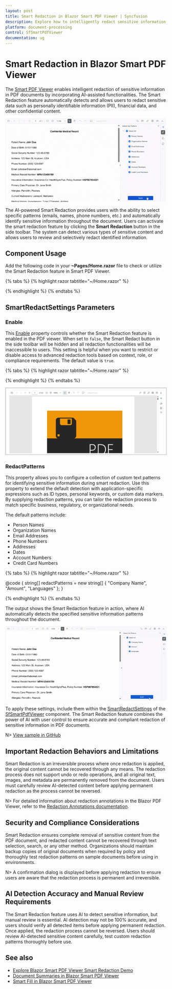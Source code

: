 ```yaml
---
layout: post
title: Smart Redaction in Blazor Smart PDF Viewer | Syncfusion
description: Explore how to intelligently redact sensitive information using AI-powered Smart Redaction in your Blazor applications.
platform: document-processing
control: SfSmartPdfViewer
documentation: ug
---
```


# Smart Redaction in Blazor Smart PDF Viewer

The [Smart PDF Viewer](https://help.syncfusion.com//cr/blazor/Syncfusion.Blazor.SmartPdfViewer.html) enables intelligent redaction of sensitive information in PDF documents by incorporating AI-assisted functionalities. The Smart Redaction feature automatically detects and allows users to redact sensitive data such as personally identifiable information (PII), financial data, and other confidential content.

![Smart Redaction](images/smart-redaction.gif)

The AI-powered Smart Redaction provides users with the ability to select specific patterns (emails, names, phone numbers, etc.) and automatically identify sensitive information throughout the document. Users can activate the smart redaction feature by clicking the **Smart Redaction** button in the side toolbar. The system can detect various types of sensitive content and allows users to review and selectively redact identified information.

## Component Usage
Add the following code in your **~Pages/Home.razor** file to check or utilize the Smart Redaction feature in Smart PDF Viewer.

{% tabs %}
{% highlight razor tabtitle="~/Home.razor" %}

<SfSmartPdfViewer DocumentPath="https://cdn.syncfusion.com/content/pdf/pdf-succinctly.pdf">
    <SmartRedactSettings/>
</SfSmartPdfViewer>

{% endhighlight %}
{% endtabs %}

## SmartRedactSettings Parameters

### Enable
This [Enable](https://help.syncfusion.com//cr/blazor/Syncfusion.Blazor.SmartPdfViewer.SmartRedactSettings.html#Syncfusion_Blazor_SmartPdfViewer_SmartRedactSettings_Enable) property controls whether the Smart Redaction feature is enabled in the PDF viewer. When set to `false`, the Smart Redact button in the side toolbar will be hidden and all redaction functionalities will be inaccessible to users. This setting is helpful when you want to restrict or disable access to advanced redaction tools based on context, role, or compliance requirements. The default value is `true`.

{% tabs %}
{% highlight razor tabtitle="~/Home.razor" %}

<SfSmartPdfViewer DocumentPath="https://cdn.syncfusion.com/content/pdf/pdf-succinctly.pdf">
    <SmartRedactSettings Enable="false" />
</SfSmartPdfViewer>

{% endhighlight %}
{% endtabs %}

![Disable Smart Redaction](images/disable-smartredact.png)

### RedactPatterns
This property allows you to configure a collection of custom text patterns for identifying sensitive information during smart redaction. Use this property to extend the default detection with application-specific expressions such as ID types, personal keywords, or custom data markers. By supplying redaction patterns, you can tailor the redaction process to match specific business, regulatory, or organizational needs.

The default patterns include:
- Person Names
- Organization Names  
- Email Addresses
- Phone Numbers
- Addresses
- Dates
- Account Numbers
- Credit Card Numbers

{% tabs %}
{% highlight razor tabtitle="~/Home.razor" %}

<SfSmartPdfViewer DocumentPath="https://cdn.syncfusion.com/content/pdf/pdf-succinctly.pdf">
    <SmartRedactSettings RedactPatterns="@redactPatterns" />
</SfSmartPdfViewer>

@code {
    string[] redactPatterns = new string[] {
        "Company Name", 
        "Amount",
        "Languages"
    };
}

{% endhighlight %}
{% endtabs %}

The output shows the Smart Redaction feature in action, where AI automatically detects the specified sensitive information patterns throughout the document.

![Redact Patterns in Smart Redaction](images/redact-patterns.gif)

To apply these settings, include them within the [SmartRedactSettings](https://help.syncfusion.com//cr/blazor/Syncfusion.Blazor.SmartPdfViewer.SmartRedactSettings.html) of the [SfSmartPdfViewer](https://help.syncfusion.com//cr/blazor/Syncfusion.Blazor.SmartPdfViewer.SfSmartPdfViewer.html) component. The Smart Redaction feature combines the power of AI with user control to ensure accurate and compliant redaction of sensitive information in PDF documents.

N> [View sample in GitHub](https://github.com/SyncfusionExamples/blazor-smart-pdf-viewer-examples/tree/master/Smart%20Redaction)

## Important Redaction Behaviors and Limitations

Smart Redaction is an irreversible process where once redaction is applied, the original content cannot be recovered through any means. The redaction process does not support undo or redo operations, and all original text, images, and metadata are permanently removed from the document. Users must carefully review AI-detected content before applying permanent redaction as the process cannot be reversed.

N> For detailed information about redaction annotations in the Blazor PDF Viewer, refer to the [Redaction Annotations documentation](./../../../PDF/PDF-Viewer/blazor/annotation/redaction-annotation).

## Security and Compliance Considerations

Smart Redaction ensures complete removal of sensitive content from the PDF document, and redacted content cannot be recovered through text selection, search, or any other method. Organizations should maintain backup copies of original documents when required by policy and thoroughly test redaction patterns on sample documents before using in environments.

N> A confirmation dialog is displayed before applying redaction to ensure users are aware that the redaction process is permanent and irreversible.

## AI Detection Accuracy and Manual Review Requirements

The Smart Redaction feature uses AI to detect sensitive information, but manual review is essential. AI detection may not be 100% accurate, and users should verify all detected items before applying permanent redaction. Once applied, the redaction process cannot be reversed. Users should review AI-detected sensitive content carefully, test custom redaction patterns thoroughly before use.

## See also

* [Explore Blazor Smart PDF Viewer Smart Redaction Demo](https://document.syncfusion.com/demos/pdf-viewer/blazor-server/smart-pdf-viewer/smartredact?theme=fluent2)
* [Document Summaries in Blazor Smart PDF Viewer](./document-summarizer)
* [Smart Fill in Blazor Smart PDF Viewer](./smart-fill)